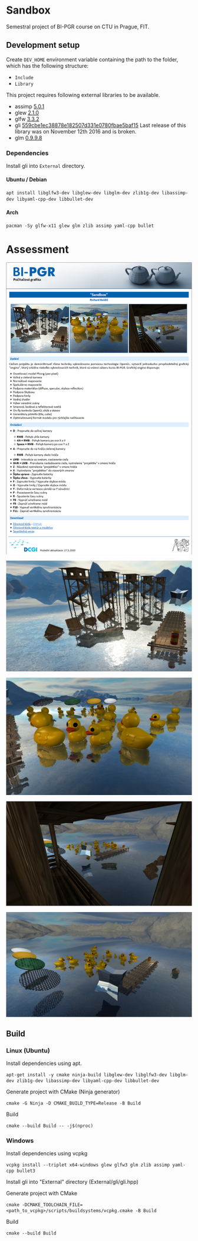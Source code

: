# Sandbox

Semestral project of BI-PGR course on CTU in Prague, FIT.

## Development setup

Create `DEV_HOME` environment variable containing the path to the folder, which has the following structure:
- `Include`
- `Library`

This project requires following external libraries to be available.
- assimp [5.0.1](https://github.com/assimp/assimp/releases/tag/v5.0.1)
- glew [2.1.0](https://github.com/nigels-com/glew/releases/tag/glew-2.1.0)
- glfw [3.3.2](https://github.com/glfw/glfw/releases/tag/3.3.2)
- gli [559cbe1ec38878e182507d331e0780fbae5baf15](https://github.com/g-truc/gli/tree/559cbe1ec38878e182507d331e0780fbae5baf15) Last release of this library was on November 12th 2016 and is broken.
- glm [0.9.9.8](https://github.com/g-truc/glm/releases/tag/0.9.9.8)

### Dependencies
Install gli into `External` directory.

#### Ubuntu / Debian
`apt install libglfw3-dev libglew-dev libglm-dev zlib1g-dev libassimp-dev libyaml-cpp-dev libbullet-dev`

#### Arch
`pacman -Sy glfw-x11 glew glm zlib assimp yaml-cpp bullet`

# Assessment

![Assessment](Images/assessment.png)

![Assessment](Images/screenshot1.png)

![Assessment](Images/screenshot2.png)

![Assessment](Images/screenshot3.png)

![Assessment](Images/screenshot4.png)

## Build

### Linux (Ubuntu)
Install dependencies using apt.
```shell
apt-get install -y cmake ninja-build libglew-dev libglfw3-dev libglm-dev zlib1g-dev libassimp-dev libyaml-cpp-dev libbullet-dev
```

Generate project with CMake (Ninja generator)
```shell
cmake -G Ninja -D CMAKE_BUILD_TYPE=Release -B Build
```

Build
```shell
cmake --build Build -- -j$(nproc)
```

### Windows
Install dependencies using vcpkg
```
vcpkg install --triplet x64-windows glew glfw3 glm zlib assimp yaml-cpp bullet3
```

Install gli into "External" directory (External/gli/gli.hpp)

Generate project with CMake
```
cmake -DCMAKE_TOOLCHAIN_FILE=<path_to_vcpkg>/scripts/buildsystems/vcpkg.cmake -B Build
```

Build
```
cmake --build Build
```
